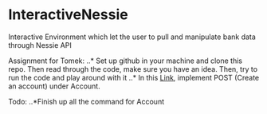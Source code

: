# InteractiveNessie
Interactive Environment which let the user to pull and manipulate bank data  through Nessie API

Assignment for Tomek: 
..* Set up github in your machine and clone this repo. Then read through the code, make sure you have an idea. Then, try to run the code and play around with it
..* In this [Link](http://api.reimaginebanking.com/documentation#!/Account/get_accounts_id), implement POST (Create an account) under Account. 

Todo: 
..*Finish up all the command for Account
